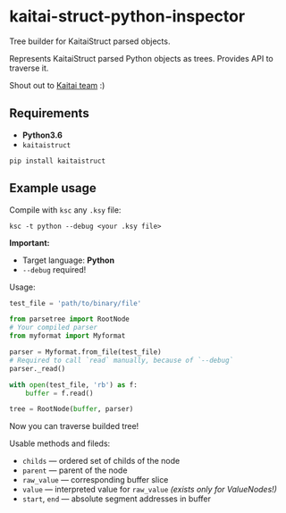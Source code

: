 # kaitai-struct-python-inspector
Tree builder for KaitaiStruct parsed objects.

Represents KaitaiStruct parsed Python objects as trees. Provides API to traverse it.

Shout out to [Kaitai team](https://github.com/kaitai-io) :)

## Requirements
* **Python3.6**
* `kaitaistruct`
```
pip install kaitaistruct
```

## Example usage
Compile with `ksc` any `.ksy` file:
```
ksc -t python --debug <your .ksy file>
```

**Important:**
* Target language: **Python**
* `--debug` required!

Usage:
```python
test_file = 'path/to/binary/file'

from parsetree import RootNode
# Your compiled parser
from myformat import Myformat

parser = Myformat.from_file(test_file)
# Required to call `read` manually, because of `--debug`
parser._read()

with open(test_file, 'rb') as f:
    buffer = f.read()

tree = RootNode(buffer, parser)
```

Now you can traverse builded tree!

Usable methods and fileds:

* `childs` — ordered set of childs of the node
* `parent` — parent of the node
* `raw_value` — corresponding buffer slice
* `value` — interpreted value for `raw_value` *(exists only for ValueNodes!)*
* `start`, `end` — absolute segment addresses in buffer
